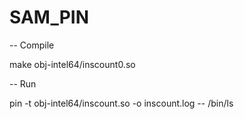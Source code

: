 SAM_PIN
=======

-- Compile

make obj-intel64/inscount0.so


-- Run


pin -t obj-intel64/inscount.so -o inscount.log -- /bin/ls

